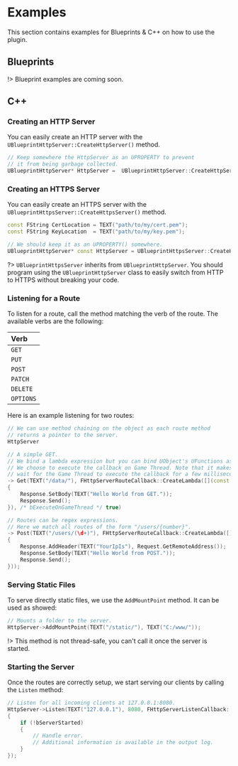 # Examples
This section contains examples for Blueprints & C++ on how to use the plugin.
## Blueprints

!> Blueprint examples are coming soon.

## C++
### Creating an HTTP Server
You can easily create an HTTP server with the `UBlueprintHttpServer::CreateHttpServer()` method.
```cpp
// Keep somewhere the HttpServer as an UPROPERTY to prevent
// it from being garbage collected.
UBlueprintHttpServer* HttpServer =  UBlueprintHttpServer::CreateHttpServer();
```

### Creating an HTTPS Server
You can easily create an HTTPS server with the `UBlueprintHttpsServer::CreateHttpsServer()` method.
```cpp
const FString CertLocation = TEXT("path/to/my/cert.pem");
const FString KeyLocation  = TEXT("path/to/my/key.pem");

// We should keep it as an UPROPERTY() somewhere.
UBlueprintHttpServer* const HttpServer = UBlueprintHttpsServer::CreateHttpsServer(CertLocation, KeyLocation);
```

?> `UBlueprintHttpsServer` inherits from `UBlueprintHttpServer`. You should program using the `UBlueprintHttpServer` class to easily switch from HTTP to HTTPS without breaking your code.

### Listening for a Route
To listen for a route, call the method matching the verb of the route. The available verbs are the following:

|Verb|
|:---|
|`GET`|
|`PUT`|
|`POST`|
|`PATCH`|
|`DELETE`|
|`OPTIONS`|

Here is an example listening for two routes:
```cpp
// We can use method chaining on the object as each route method
// returns a pointer to the server.
HttpServer

// A simple GET.
// We bind a lambda expression but you can bind UObject's UFunctions as well.
// We choose to execute the callback on Game Thread. Note that it makes the request 
// wait for the Game Thread to execute the callback for a few milliseconds.
-> Get(TEXT("/data/"), FHttpServerRouteCallback::CreateLambda([](const FBlueprintHttpRequest& Request, FBlueprintHttpResponse& Response) -> void
{
    Response.SetBody(TEXT("Hello World from GET."));
    Response.Send();
}), /* bExecuteOnGameThread */ true)

// Routes can be regex expressions.
// Here we match all routes of the form "/users/{number}".
-> Post(TEXT("/users/(\d+)"), FHttpServerRouteCallback::CreateLambda([](const FBlueprintHttpRequest& Request, FBlueprintHttpResponse& Response) -> void
{
    Response.AddHeader(TEXT("YourIpIs"), Request.GetRemoteAddress());
    Response.SetBody(TEXT("Hello World from POST."));
    Response.Send();
}));
```

### Serving Static Files
To serve directly static files, we use the `AddMountPoint` method. It can be used as showed:
```cpp
// Mounts a folder to the server.
HttpServer->AddMountPoint(TEXT("/static/"), TEXT("C:/www/"));
```

!> This method is not thread-safe, you can't call it once the server is started.

### Starting the Server
Once the routes are correctly setup, we start serving our clients by calling the `Listen` method:
```cpp
// Listen for all incoming clients at 127.0.0.1:8080.
HttpServer->Listen(TEXT("127.0.0.1"), 8080, FHttpServerListenCallback::CreateLambda([](const bool bServerStarted) -> void
{
    if (!bServerStarted)
    {
        // Handle error.
        // Additional information is available in the output log.
    }
});
```

